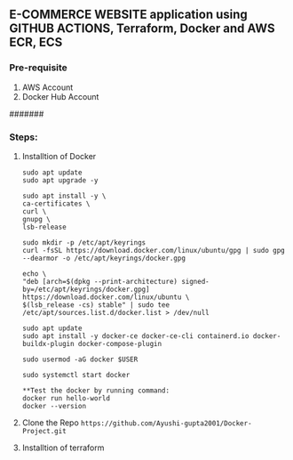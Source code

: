 ## E-COMMERCE WEBSITE application using GITHUB ACTIONS, Terraform, Docker and AWS ECR, ECS


### Pre-requisite

1. AWS Account 
2. Docker Hub Account 

#######

### Steps:

1. Installtion of Docker

    ```
    sudo apt update
    sudo apt upgrade -y

    sudo apt install -y \
    ca-certificates \
    curl \
    gnupg \
    lsb-release

    sudo mkdir -p /etc/apt/keyrings
    curl -fsSL https://download.docker.com/linux/ubuntu/gpg | sudo gpg --dearmor -o /etc/apt/keyrings/docker.gpg

    echo \
    "deb [arch=$(dpkg --print-architecture) signed-by=/etc/apt/keyrings/docker.gpg] https://download.docker.com/linux/ubuntu \
    $(lsb_release -cs) stable" | sudo tee /etc/apt/sources.list.d/docker.list > /dev/null

    sudo apt update
    sudo apt install -y docker-ce docker-ce-cli containerd.io docker-buildx-plugin docker-compose-plugin

    sudo usermod -aG docker $USER

    sudo systemctl start docker

    **Test the docker by running command:
    docker run hello-world
    docker --version

    ```

  2. Clone the Repo
    ```
     https://github.com/Ayushi-gupta2001/Docker-Project.git
    ```

  3. Installtion of terraform


